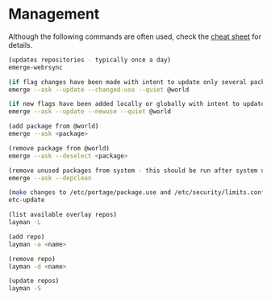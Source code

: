 # Management

Although the following commands are often used, check the [cheat sheet](https://wiki.gentoo.org/wiki/Gentoo_Cheat_Sheet) for details.

```bash
(updates repositories - typically once a day)
emerge-webrsync

(if flag changes have been made with intent to update only several packages)
emerge --ask --update --changed-use --quiet @world

(if new flags have been added locally or globally with intent to update the entire system)
emerge --ask --update --newuse --quiet @world

(add package from @world)
emerge --ask <package>

(remove package from @world)
emerge --ask --deselect <package>

(remove unused packages from system - this should be run after system updates)
emerge --ask --depclean

(make changes to /etc/portage/package.use and /etc/security/limits.conf when prompted)
etc-update

(list available overlay repos)
layman -L

(add repo)
layman -a <name>

(remove repo)
layman -d <name>

(update repos)
layman -S

```

